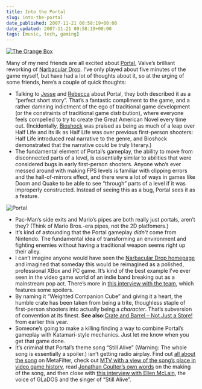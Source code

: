 ```yaml
---
title: Into the Portal
slug: into-the-portal
date_published: 2007-11-21 00:58:19+00:00
date_updated: 2007-11-21 00:58:19+00:00
tags: [music, tech, gaming]
---
```

[![The Orange Box](https://cdn.glitch.global/d45aff89-36ba-46db-8c7c-3da7c8a93931/orange-box.jpg?v=1674870392654)](http://www.amazon.com/exec/obidos/ASIN/B000PS2XES/2020-20)

Many of my nerd friends are all excited about [Portal](http://orange.half-life2.com/portal.html), Valve’s brilliant reworking of [Narbacular Drop](http://en.wikipedia.org/wiki/Narbacular_Drop). I’ve only played about five minutes of the game myself, but have had a lot of thoughts about it, so at the urging of some friends, here’s a couple of quick thoughts:

- Talking to [Jesse](http://blog.jjg.net/) and [Rebecca](http://www.rebeccablood.net/) about Portal, they both described it as a “perfect short story”. That’s a fantastic compliment to the game, and a rather damning indictment of the ego of traditional game development (or the constraints of traditional game distribution), where everyone feels compelled to try to create the Great American Novel every time out. (Incidentally, [Bioshock](http://www.amazon.com/exec/obidos/ASIN/B000MK694E/2020-20) was praised as being as much of a leap over Half Life and its ilk as Half Life was over previous first-person shooters: Half Life introduced real narrative to the genre, and Bioshock demonstrated that the narrative could be truly literary.)
- The fundamental element of Portal’s gameplay, the ability to move from disconnected parts of a level, is essentially similar to abilities that were considered bugs in early first-person shooters. Anyone who’s ever messed around with making FPS levels is familiar with clipping errors and the hall-of-mirrors effect, and there were a lot of ways in games like Doom and Quake to be able to see “through” parts of a level if it was improperly constructed. Instead of seeing this as a bug, Portal sees it as a feature.

![Portal](https://cdn.glitch.global/d45aff89-36ba-46db-8c7c-3da7c8a93931/portal-logo.gif?v=1674869676122)

- Pac-Man’s side exits and Mario’s pipes are both really just portals, aren’t they? (Think of Mario Bros.-era pipes, not the 2D platfomers.)
- It’s kind of astounding that the Portal gameplay *didn’t* come from Nintendo. The fundamental idea of transforming an environment and fighting enemies without having a traditional weapon seems right up their alley.
- I can’t imagine anyone would have seen the [Narbacular Drop homepage](http://www.nuclearmonkeysoftware.com/) and imagined that someday this would be reimagined as a polished, professional XBox and PC game. It’s kind of the best example I’ve ever seen in the video game world of an indie band breaking out as a mainstream pop act. There’s more in [this interview with the team](http://www.rockpapershotgun.com/?p=524), which features some spoilers.
- By naming it “Weighted Companion Cube” and giving it a heart, the humble crate has been taken from being a trite, thoughless staple of first-person shooters into actually being a *character*. That’s subversion of convention at its finest. **See also:**[Crate and Barrel – Not Just a Store!](/2007/07/crate-and-barrel-not-just-a-store.html) from earlier this year.
- Someone’s going to make a killing finding a way to combine Portal’s gameplay with Katamari-style mechanics. Just let me know when you get that game done.
- It’s criminal that Portal’s theme song “Still Alive” (Warning: The whole song is essentially a spoiler.) isn’t getting radio airplay. Find out [all about the song](http://www.metafilter.com/66268/This-was-a-triumph) on MetaFilter, check out [MTV with a view of the song’s place in video game history](http://multiplayerblog.mtv.com/2007/10/22/the-story-behind-that-portal-song-its-place-in-video-game-history-and-some-delicious-snacks/), read [Jonathan Coulter’s own words](http://www.gametrailers.com/player/usermovies/116006.html) on the making of the song, and then close with [this interview with Ellen McLain](http://pc.ign.com/articles/831/831893p1.html), the voice of GLaDOS and the singer of “Still Alive”.

